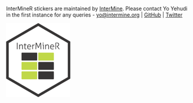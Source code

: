 InterMineR stickers are maintained by [InterMine](https://github.com/intermine/intermine). Please contact Yo Yehudi in the first instance for any queries - yo@intermine.org | [GitHub](https://github.com/yochannah) | [Twitter](https://twitter.com/yoyehudi)

<img src="InterMineR.png" height="200">
